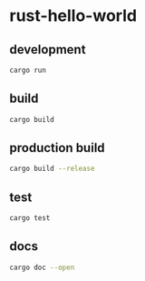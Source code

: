 # rust-hello-world

## development

```bash
cargo run
```

## build

```bash
cargo build
```

## production build

```bash
cargo build --release
```

## test

```bash
cargo test
```

## docs

```bash
cargo doc --open
```
